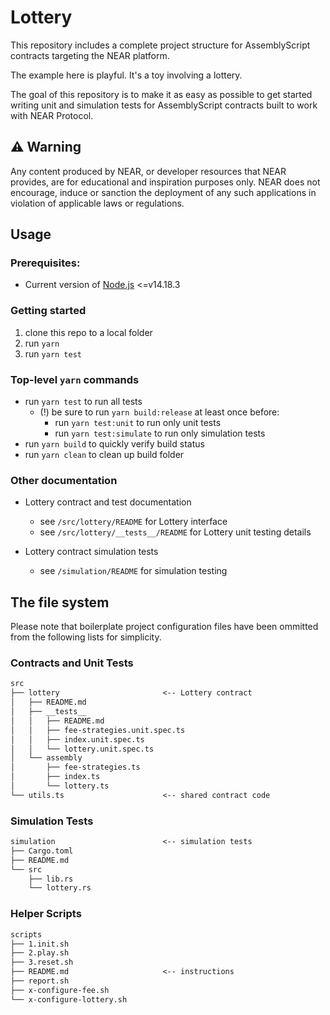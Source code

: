 # Lottery

This repository includes a complete project structure for AssemblyScript contracts targeting the NEAR platform.

The example here is playful.  It's a toy involving a lottery.

The goal of this repository is to make it as easy as possible to get started writing unit and simulation tests for AssemblyScript contracts built to work with NEAR Protocol.

## ⚠️ Warning

Any content produced by NEAR, or developer resources that NEAR provides, are for educational and inspiration purposes only.  NEAR does not encourage, induce or sanction the deployment of any such applications in violation of applicable laws or regulations.

## Usage

### Prerequisites:

- Current version of [Node.js](https://nodejs.org/) <=v14.18.3

### Getting started

1. clone this repo to a local folder
2. run `yarn`
3. run `yarn test`

### Top-level `yarn` commands

- run `yarn test` to run all tests
  - (!) be sure to run `yarn build:release` at least once before:
    - run `yarn test:unit` to run only unit tests
    - run `yarn test:simulate` to run only simulation tests
- run `yarn build` to quickly verify build status
- run `yarn clean` to clean up build folder

### Other documentation

- Lottery contract and test documentation
  - see `/src/lottery/README` for Lottery interface
  - see `/src/lottery/__tests__/README` for Lottery unit testing details

- Lottery contract simulation tests
  - see `/simulation/README` for simulation testing


## The file system

Please note that boilerplate project configuration files have been ommitted from the following lists for simplicity.

### Contracts and Unit Tests

```txt
src
├── lottery                       <-- Lottery contract
│   ├── README.md
│   ├── __tests__
│   │   ├── README.md
│   │   ├── fee-strategies.unit.spec.ts
│   │   ├── index.unit.spec.ts
│   │   └── lottery.unit.spec.ts
│   └── assembly
│       ├── fee-strategies.ts
│       ├── index.ts
│       └── lottery.ts
└── utils.ts                      <-- shared contract code
```


### Simulation Tests

```txt
simulation                        <-- simulation tests
├── Cargo.toml
├── README.md
└── src
    ├── lib.rs
    └── lottery.rs
```

### Helper Scripts

```txt
scripts
├── 1.init.sh
├── 2.play.sh
├── 3.reset.sh
├── README.md                     <-- instructions
├── report.sh
├── x-configure-fee.sh
└── x-configure-lottery.sh
```
